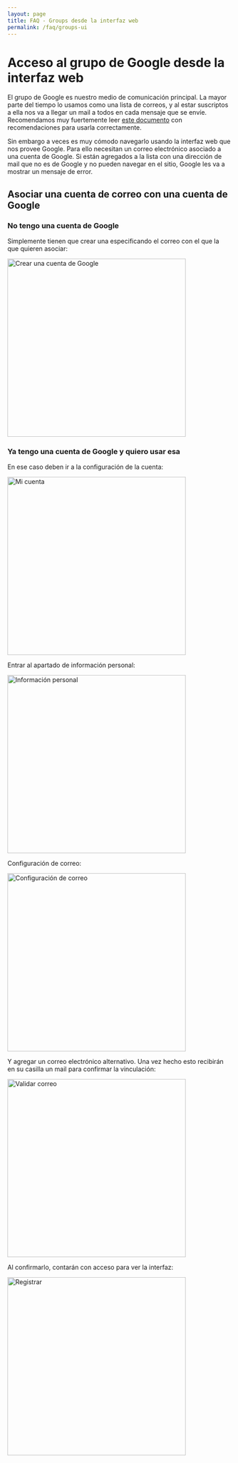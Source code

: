 ```yaml
---
layout: page
title: FAQ - Groups desde la interfaz web
permalink: /faq/groups-ui
---
```


Acceso al grupo de Google desde la interfaz web
===============

El grupo de Google es nuestro medio de comunicación principal. La mayor parte
del tiempo lo usamos como una lista de correos, y al estar suscriptos a ella nos 
va a llegar un mail a todos en cada mensaje que se envíe. 
Recomendamos muy fuertemente leer [este documento](https://docs.google.com/presentation/d/1kYNugINI1GDcUi8xPkBP3SskobhZ8HS940Yg0a9KX4U/edit)
con recomendaciones para usarla correctamente.

Sin embargo a veces es muy cómodo navegarlo usando la interfaz web que nos
provee Google. Para ello necesitan un correo electrónico asociado a una cuenta 
de Google. Si están agregados a la lista con una dirección de mail que no es de
Google y no pueden navegar en el sitio, Google les va a mostrar un mensaje de
error.

## Asociar una cuenta de correo con una cuenta de Google

### No tengo una cuenta de Google

Simplemente tienen que crear una especificando el correo con el que la que
quieren asociar:

<a href="{{ 'assets/img/faq/instructivos/grupos_web/00-crear_cuenta.png' | relative_url }}">
    <img src="{{ 'assets/img/faq/instructivos/grupos_web/00-crear_cuenta.png' | relative_url }}" 
         alt="Crear una cuenta de Google" 
         style="width: 400px;"
         class="img-responsive img-thumbnail">
</a>

### Ya tengo una cuenta de Google y quiero usar esa

En ese caso deben ir a la configuración de la cuenta:

<a href="{{ 'assets/img/faq/instructivos/grupos_web/01-mi_cuenta.png' | relative_url }}">
    <img src="{{ 'assets/img/faq/instructivos/grupos_web/01-mi_cuenta.png' | relative_url }}" 
         alt="Mi cuenta" 
         style="width: 400px;"
         class="img-responsive img-thumbnail">
</a>

Entrar al apartado de información personal:

<a href="{{ 'assets/img/faq/instructivos/grupos_web/02-conf_personal.png' | relative_url }}">
    <img src="{{ 'assets/img/faq/instructivos/grupos_web/02-conf_personal.png' | relative_url }}" 
         alt="Información personal" 
         style="width: 400px;"
         class="img-responsive img-thumbnail">
</a>

Configuración de correo:

<a href="{{ 'assets/img/faq/instructivos/grupos_web/03-conf_correo.png' | relative_url }}">
    <img src="{{ 'assets/img/faq/instructivos/grupos_web/03-conf_correo.png' | relative_url }}" 
         alt="Configuración de correo" 
         style="width: 400px;"
         class="img-responsive img-thumbnail">
</a>

Y agregar un correo electrónico alternativo. Una vez hecho esto recibirán en su
casilla un mail para confirmar la vinculación:

<a href="{{ 'assets/img/faq/instructivos/grupos_web/04-validar_correo.png' | relative_url }}">
    <img src="{{ 'assets/img/faq/instructivos/grupos_web/04-validar_correo.png' | relative_url }}" 
         alt="Validar correo" 
         style="width: 400px;"
         class="img-responsive img-thumbnail">
</a>

Al confirmarlo, contarán con acceso para ver la interfaz:

<a href="{{ 'assets/img/faq/instructivos/grupos_web/05-registrar.png' | relative_url }}">
    <img src="{{ 'assets/img/faq/instructivos/grupos_web/05-registrar.png' | relative_url }}" 
         alt="Registrar" 
         style="width: 400px;"
         class="img-responsive img-thumbnail">
</a>

